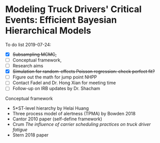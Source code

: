 # Modeling Truck Drivers' Critical Events: Efficient Bayesian Hierarchical Models

To do list 2019-07-24:

- [x] ~~Subsampling MCMC,~~
- [ ] Conceptual framework,
- [ ] Research aims
- [x] ~~Simulation for random-effects Poisson regression: check perfect fit?~~
- [ ] Figure out the math for jump point NHPP
- [ ] Contact Fadel and Dr. Hong Xian for meeting time
- [ ] Follow-up on IRB updates by Dr. Shacham

Conceptual framework

- 5*ST-level hierarchy by Helai Huang
- Three process model of alertness (TPMA) by Bowden 2018
- Cantor 2010 paper (self-define framework)
- Crum *The influence of carrier scheduling practices on truck driver fatigue*
- Stern 2018 paper